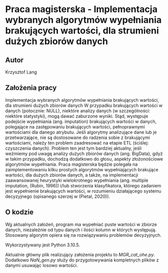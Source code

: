 # Praca magisterska - Implementacja wybranych algorytmów wypełniania brakujących wartości, dla strumieni dużych zbiorów danych
## Autor

Krzysztof Lang

## Założenia pracy

Implementacja wybranych algorytmów wypełniania brakujących wartości, dla strumieni dużych zbiorów danych
W przypadku brakujących wartości w danych (potocznie: NULL), niektóre analizy danych (w szczególności: niektóre statystyki), mogą dawać zaburzone wyniki. Stąd, występuje podejście wypełniania (ang. imputation) brakujących wartości w danych, polegające na zastępowaniu brakujących wartości, pełnoprawnymi wartościami dla danego atrybutu. Jeśli algorytmy analizujące dane lub je przetwarzające, nie są dostosowane do radzenia sobie z brakującymi wartościami, należy ten problem zaadresować na etapie ETL (ściślej: czyszczenia danych). Problem ten jest tym bardziej aktualny, jeśli weźmiemy pod uwagę analizy dużych zbiorów danych (ang. BigData), gdyż w takim przypadku, dochodzą dodatkowo do głosu, aspekty złożonościowe algorytmów wypełniania. Praca magisterska będzie polegała na zaimplementowaniu kilku prostych algorytmów wypełniających brakujące wartości, dla dużych zbiorów danych, a także, na implementacji zaawansowanej heurystyki wielokrotnego wypełniania (ang. multiple imputation, (Rubin, 1996)) i/lub stworzenia klasyfikatora, którego zadaniem jest wypełnienie brakujących wartości, w rozumieniu działającego systemu decyzyjnego (opisanego szerzej w (Pietal, 2020)).

## O kodzie

Wg aktualnych założeń, program ma wypełniać puste wartości w zbiorze danych, niezależnie od typu danych i ilości kolumn w których występują. Stosowany algorytm opiera się na rozwiązywaniu problemów decyzyjnych.

Wykorzystywany jest Python 3.10.5.

Aktualnie główny plik realizujący założenia projektu to *MGR_cat_ohe.py*. Dodatkowo *NaN_gen.py* służy do przygotowywania kompletnych plików z danymi usuwając losowo wartości.